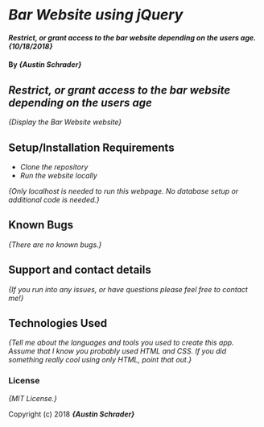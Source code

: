 # _Bar Website using jQuery_

#### _Restrict, or grant access to the bar website depending on the users age. {10/18/2018}_

#### By _**{Austin Schrader}**_

## _Restrict, or grant access to the bar website depending on the users age_

_{Display the Bar Website website}_

## Setup/Installation Requirements

* _Clone the repository_
* _Run the website locally_

_{Only localhost is needed to run this webpage. No database setup or additional code is needed.}_

## Known Bugs

_{There are no known bugs.}_

## Support and contact details

_{If you run into any issues, or have questions please feel free to contact me!}_

## Technologies Used

_{Tell me about the languages and tools you used to create this app. Assume that I know you probably used HTML and CSS. If you did something really cool using only HTML, point that out.}_

### License

*{MIT License.}*

Copyright (c) 2018 **_{Austin Schrader}_**
